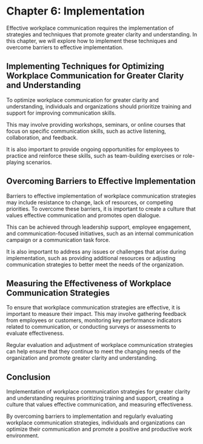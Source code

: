 Chapter 6: Implementation
=========================

Effective workplace communication requires the implementation of strategies and techniques that promote greater clarity and understanding. In this chapter, we will explore how to implement these techniques and overcome barriers to effective implementation.

Implementing Techniques for Optimizing Workplace Communication for Greater Clarity and Understanding
----------------------------------------------------------------------------------------------------

To optimize workplace communication for greater clarity and understanding, individuals and organizations should prioritize training and support for improving communication skills.

This may involve providing workshops, seminars, or online courses that focus on specific communication skills, such as active listening, collaboration, and feedback.

It is also important to provide ongoing opportunities for employees to practice and reinforce these skills, such as team-building exercises or role-playing scenarios.

Overcoming Barriers to Effective Implementation
-----------------------------------------------

Barriers to effective implementation of workplace communication strategies may include resistance to change, lack of resources, or competing priorities. To overcome these barriers, it is important to create a culture that values effective communication and promotes open dialogue.

This can be achieved through leadership support, employee engagement, and communication-focused initiatives, such as an internal communication campaign or a communication task force.

It is also important to address any issues or challenges that arise during implementation, such as providing additional resources or adjusting communication strategies to better meet the needs of the organization.

Measuring the Effectiveness of Workplace Communication Strategies
-----------------------------------------------------------------

To ensure that workplace communication strategies are effective, it is important to measure their impact. This may involve gathering feedback from employees or customers, monitoring key performance indicators related to communication, or conducting surveys or assessments to evaluate effectiveness.

Regular evaluation and adjustment of workplace communication strategies can help ensure that they continue to meet the changing needs of the organization and promote greater clarity and understanding.

Conclusion
----------

Implementation of workplace communication strategies for greater clarity and understanding requires prioritizing training and support, creating a culture that values effective communication, and measuring effectiveness.

By overcoming barriers to implementation and regularly evaluating workplace communication strategies, individuals and organizations can optimize their communication and promote a positive and productive work environment.
